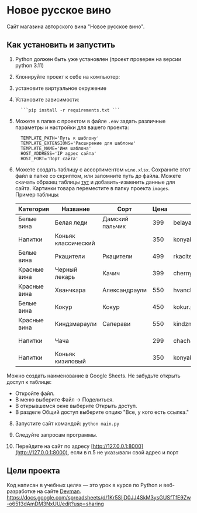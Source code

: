 # Новое русское вино

Сайт магазина авторского вина "Новое русское вино".

## Как установить и запустить

1. Python должен быть уже установлен (проект проверен на версии python 3.11)

2. Клонируйте проект к себе на компьютер:

3. установите виртуальное окружение

4. Установите зависимости:

         ```pip install -r requirements.txt ```

5. Можете в папке с проектом в файле `.env` задать различные параметры и настройки для вашего проекта:

         TEMPLATE_PATH='Путь к шаблону'  
         TEMPLATE_EXTENSIONS='Расширение для шаблоны'  
         TEMPLATE_NAME='Имя шаблона'  
         HOST_ADDRESS='IP адрес сайта'  
         HOST_PORT='Порт сайта'  

6. Можете создать таблицу с ассортиментом `wine.xlsx`. Сохраните этот файл в папке со скриптом, или запомните путь до файла.
Можете скачать образец таблицы [тут](https://dvmn.org/filer/canonical/1610450333/763/) и добавить-изменить данные для сайта. Картинки товара переместите в папку проекта `images`.   
Пример таблицы:

   | **Категория** | **Название**        | **Сорт**        | **Цена** | **Картинка**             | **Акция**            |
   |---------------|---------------------|-----------------|----------|--------------------------|----------------------|
   | Белые вина    | Белая леди          | Дамский пальчик | 399      | belaya_ledi.png          | Выгодное предложение |
   | Напитки       | Коньяк классический |                 | 350      | konyak_klassicheskyi.png |                      |
   | Белые вина    | Ркацители           | Ркацители       | 499      | rkaciteli.png            |                      |
   | Красные вина  | Черный лекарь       | Качич           | 399      | chernyi_lekar.png        |                      |
   | Красные вина  | Хванчкара           | Александраули   | 550      | hvanchkara.png           |                      |
   | Белые вина    | Кокур               | Кокур           | 450      | kokur.png                |                      |
   | Красные вина  | Киндзмараули        | Саперави        | 550      | kindzmarauli.png         |                      |
   | Напитки       | Чача                |                 | 299      | chacha.png               | Выгодное предложение |
   | Напитки       | Коньяк кизиловый    |                 | 350      | konyak_kizilovyi.png     |                      |
Можно создать наименование в Google Sheets. Не забудьте открыть доступ к таблице:

- Откройте файл.
- В меню выберите Файл -> Поделиться.
- В открывшемся окне выберите Открыть доступ.
- В разделе Общий доступ выберите опцию "Все, у кого есть ссылка."


8. Запустите сайт командой:
      ```python main.py```
8. Следуйте запросам программы.

9. Перейдите на сайт по адресу [http://127.0.0.1:8000](http://127.0.0.1:8000), если в п.5 не указывали свой адрес и порт



## Цели проекта

Код написан в учебных целях — это урок в курсе по Python и веб-разработке на сайте [Devman](https://dvmn.org).
https://docs.google.com/spreadsheets/d/1Kr5SIjD0JJ4SkM3ysGUSfTfE9Zw-o6513dAmDM3NxUU/edit?usp=sharing



   